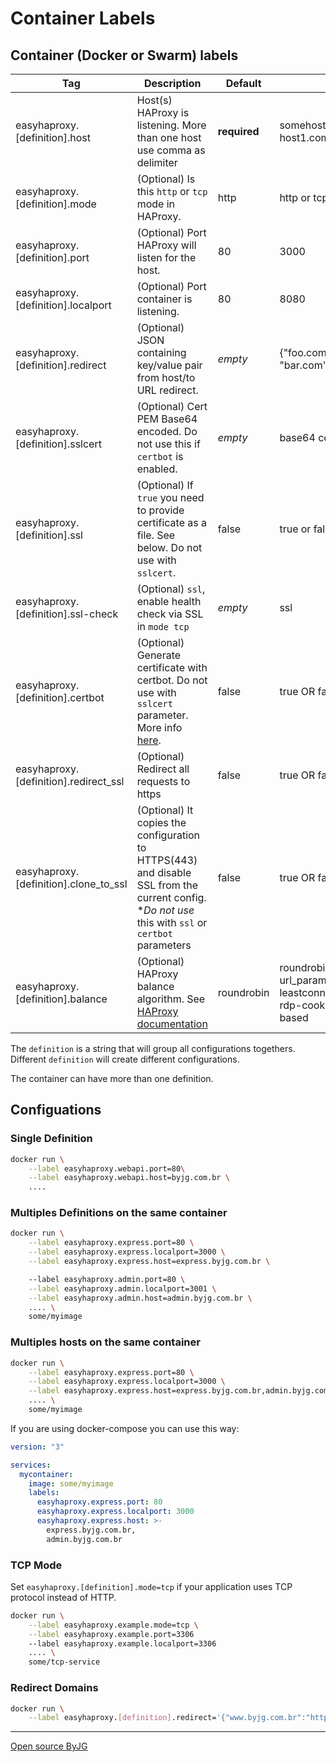 # Container Labels

## Container (Docker or Swarm) labels

| Tag                                   | Description                                                                                                                                         | Default      | Example                                                                                                          |
|---------------------------------------|-----------------------------------------------------------------------------------------------------------------------------------------------------|--------------|------------------------------------------------------------------------------------------------------------------|
| easyhaproxy.[definition].host         | Host(s) HAProxy is listening. More than one host use comma as delimiter                                                                             | **required** | somehost.com OR host1.com,host2.com                                                                              |
| easyhaproxy.[definition].mode         | (Optional) Is this `http` or `tcp` mode in HAProxy.                                                                                                 | http         | http or tcp                                                                                                      |
| easyhaproxy.[definition].port         | (Optional) Port HAProxy will listen for the host.                                                                                                   | 80           | 3000                                                                                                             |
| easyhaproxy.[definition].localport    | (Optional) Port container is listening.                                                                                                             | 80           | 8080                                                                                                             |
| easyhaproxy.[definition].redirect     | (Optional) JSON containing key/value pair from host/to URL redirect.                                                                                | *empty*      | \{"foo.com":"https://bla.com", "bar.com":"https://bar.org"}                                                      |
| easyhaproxy.[definition].sslcert      | (Optional) Cert PEM Base64 encoded. Do not use this if `certbot` is enabled.                                                                        | *empty*      | base64 cert + key                                                                                                |
| easyhaproxy.[definition].ssl          | (Optional) If `true` you need to provide certificate as a file. See below. Do not use with `sslcert`.                                               | false        | true or false                                                                                                    |
| easyhaproxy.[definition].ssl-check    | (Optional) `ssl`, enable health check via SSL in `mode tcp`                                                                                         | *empty*      | ssl                                                                                                              |
| easyhaproxy.[definition].certbot      | (Optional) Generate certificate with certbot. Do not use with `sslcert` parameter. More info [here](acme).                                       | false        | true OR false                                                                                                    |
| easyhaproxy.[definition].redirect_ssl | (Optional) Redirect all requests to https                                                                                                           | false        | true OR false                                                                                                    |
| easyhaproxy.[definition].clone_to_ssl | (Optional) It copies the configuration to HTTPS(443) and disable SSL from the current config. **Do not use* this with `ssl` or `certbot` parameters | false        | true OR false                                                                                                    |
| easyhaproxy.[definition].balance      | (Optional) HAProxy balance algorithm. See [HAProxy documentation](https://cbonte.github.io/haproxy-dconv/1.8/configuration.html#4.2-balance)        | roundrobin   | roundrobin, source, uri, url_param, hdr, rdp-cookie, leastconn, first, static-rr, rdp-cookie, hdr_dom, map-based |

The `definition` is a string that will group all configurations togethers. Different `definition` will create different configurations.

The container can have more than one definition.

## Configuations

### Single Definition

```bash
docker run \
    --label easyhaproxy.webapi.port=80\
    --label easyhaproxy.webapi.host=byjg.com.br \
    ....
```

### Multiples Definitions on the same container

```bash
docker run \
    --label easyhaproxy.express.port=80 \
    --label easyhaproxy.express.localport=3000 \
    --label easyhaproxy.express.host=express.byjg.com.br \

    --label easyhaproxy.admin.port=80 \
    --label easyhaproxy.admin.localport=3001 \
    --label easyhaproxy.admin.host=admin.byjg.com.br \
    .... \
    some/myimage
```

### Multiples hosts on the same container

```bash
docker run \
    --label easyhaproxy.express.port=80 \
    --label easyhaproxy.express.localport=3000 \
    --label easyhaproxy.express.host=express.byjg.com.br,admin.byjg.com.br \
    .... \
    some/myimage
```

If you are using docker-compose you can use this way:

```yaml
version: "3"

services:
  mycontainer:
    image: some/myimage
    labels:
      easyhaproxy.express.port: 80
      easyhaproxy.express.localport: 3000
      easyhaproxy.express.host: >-
        express.byjg.com.br,
        admin.byjg.com.br
```

### TCP Mode

Set `easyhaproxy.[definition].mode=tcp` if your application uses TCP protocol instead of HTTP. 

```bash
docker run \
    --label easyhaproxy.example.mode=tcp \
    --label easyhaproxy.example.port=3306
    --label easyhaproxy.example.localport=3306
    .... \
    some/tcp-service
```

### Redirect Domains

```bash
docker run \
    --label easyhaproxy.[definition].redirect='{"www.byjg.com.br":"http://byjg.com.br","byjg.com":"http://byjg.com.br"}'
```

----
[Open source ByJG](http://opensource.byjg.com)

